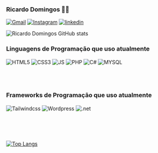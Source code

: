 ### Ricardo Domingos ✌🏼

[![Gmail](https://img.shields.io/badge/Gmail-D14836?style=for-the-badge&logo=gmail&logoColor=white)](mailto:ricardomgdomingos@gmail.com)
[![Instagram](https://img.shields.io/badge/Instagram-E4405F?style=for-the-badge&logo=instagram&logoColor=white)](https://www.instagram.com/ricardo.domingos12/)
[![linkedin](https://img.shields.io/badge/LinkedIn-0077B5?style=for-the-badge&logo=linkedin&logoColor=white)](https://www.linkedin.com/in/ricardo-domingos-535134252/)


![Ricardo Domingos GitHub stats](https://github-readme-stats.vercel.app/api?username=Domingoss12&show_icons=true&theme=highcontrast)


### Linguagens de Programação que uso atualmente
<div style="display: inline-block;">
    <img src="https://img.shields.io/badge/HTML5-E34F26?style=for-the-badge&logo=html5&logoColor=white" align="center" alt="HTML5">
    <img src="https://img.shields.io/badge/CSS3-1572B6?style=for-the-badge&logo=css3&logoColor=white" align="center" alt="CSS3">
    <img src="https://img.shields.io/badge/JavaScript-323330?style=for-the-badge&logo=javascript&logoColor=F7DF1E" align="center" alt="JS">
    <img src="https://img.shields.io/badge/PHP-777BB4?style=for-the-badge&logo=php&logoColor=white" align="center" alt="PHP">
    <img src="https://img.shields.io/badge/C%23-239120?style=for-the-badge&logo=c-sharp&logoColor=white" align="center" alt="C#">
    <img src="https://img.shields.io/badge/MySQL-00000F?style=for-the-badge&logo=mysql&logoColor=white" align="center" alt="MYSQL">
</div>

<br><br>

### Frameworks de Programação que uso atualmente
<div style="display: inline-block;">
    <img src="https://img.shields.io/badge/Tailwind_CSS-38B2AC?style=for-the-badge&logo=tailwind-css&logoColor=white" align="center" alt="Tailwindcss">
    <img src="https://img.shields.io/badge/Wordpress-21759B?style=for-the-badge&logo=wordpress&logoColor=white" align="center" alt="Wordpress">
    <img src="https://img.shields.io/badge/.NET-5C2D91?style=for-the-badge&logo=.net&logoColor=white" align="center" alt=".net">
</div>

<br><br><br>

[![Top Langs](https://github-readme-stats.vercel.app/api/top-langs/?username=Domingoss12&layout=compact)]()
